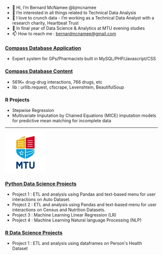 - 👋 Hi, I’m Bernard McNamee @bjmcnamee<br>
- 👀 I’m interested in all things related to Technical Data Analysis<br>
- 💞️ I love to crunch data - I’m working as a Technical Data Analyst with a research charity, Heartbeat Trust<br>
- 🌱 In final year of Data Science & Analytics at MTU evening studies<br>
- 📫 How to reach me : bernardmcnamee@gmail.com<br>

### [Compass Database Application](https://github.com/bjmcnamee/Compass_App_Dev)
- Expert system for GPs/Pharmacists built in MySQL/PHP/Javascript/CSS

### [Compass Database Content](https://github.com/bjmcnamee/Compass_Content_ETL)
- 561K+ drug-drug interactions, 766 drugs, etc
- lib : urllib.request, cfscrape, Levenshtein, BeautifulSoup

### R Projects
- Stepwise Regression
- Multivariate Imputation by Chained Equations (MICE) imputation models for predictive mean matching for incomplete data

-------------------------
![MTU Logo](/MTU_Logo.jpg)
### [Python Data Science Projects](https://github.com/bjmcnamee/MTU_Python_Projects)
- Project 1 : ETL and analysis using Pandas and text-based menu for user interactions on Auto Dataset.
- Project 2 : ETL and analysis using Pandas and text-based menu for user interactions on Census and Nutrition Datasets.
- Project 3 : Machine Learning Linear Regression (LR)
- Project 4 : Machine Learning Natural language Processing (NLP)

### [R Data Science Projects](https://github.com/bjmcnamee/MTU_R_Projects)
- Project 1 : ETL and analysis using dataframes on Person's Health Dataset
